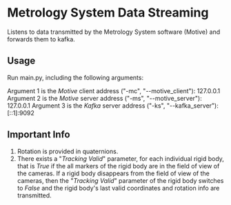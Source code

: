 # Metrology System Data Streaming

Listens to data transmitted by the Metrology System software (Motive) and forwards them to kafka.

## Usage

Run main.py, including the following arguments:

Argument 1 is the _Motive_ client address ("-mc", "--motive_client"): 127.0.0.1
Argument 2 is the _Motive_ server address ("-ms", "--motive_server"): 127.0.0.1 
Argument 3 is the _Kafka_ server address ("-ks", "--kafka_server"): [::1]:9092

## Important Info

1. Rotation is provided in quaternions.
2. There exists a "_Tracking Valid_" parameter, for each individual rigid body, that is _True_ if the all markers of
the rigid body are in the field of view of the cameras. If a rigid body disappears from the field of view of the 
cameras, then the "_Tracking Valid_" parameter of the rigid body switches to _False_ and the rigid body's  last valid 
coordinates and rotation info are transmitted.
